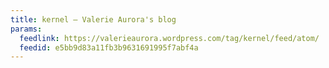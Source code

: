```yaml
---
title: kernel – Valerie Aurora's blog
params:
  feedlink: https://valerieaurora.wordpress.com/tag/kernel/feed/atom/
  feedid: e5bb9d83a11fb3b9631691995f7abf4a
---
```

